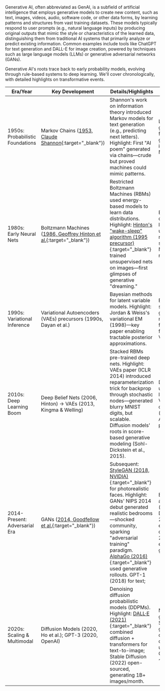 
Generative AI, often abbreviated as GenAI, is a subfield of artificial intelligence that employs generative models to create new content, such as text, images, videos, audio, software code, or other data forms, by learning patterns and structures from vast training datasets. These models typically respond to user prompts (e.g., natural language inputs) by producing original outputs that mimic the style or characteristics of the learned data, distinguishing them from traditional AI systems that primarily analyze or predict existing information. Common examples include tools like ChatGPT for text generation and DALL-E for image creation, powered by techniques such as large language models (LLMs) or generative adversarial networks (GANs).

Generative AI's roots trace back to early probability models, evolving through rule-based systems to deep learning. We'll cover chronologically, with detailed highlights on transformative events.


| Era/Year | Key Development | Details/Highlights | Impact |
|---------|-----------------|--------------------|--------|
| 1950s: Probabilistic Foundations | Markov Chains ([1953, Claude Shannon](https://www.cs.princeton.edu/courses/archive/fall13/cos126/assignments/markov.html){:target="_blank"}) | Shannon's work on information theory introduced Markov models for text generation (e.g., predicting next letters). Highlight: First "AI poem" generated via chains—crude but proved machines could mimic patterns. | Laid groundwork for sequence generation; influenced NLP. |
| 1980s: Early Neural Nets | Boltzmann Machines ([1986, Geoffrey Hinton et al.](https://doi.org/10.1016/S0364-0213(85)80012-4){:target="_blank"}) | Restricted Boltzmann Machines (RBMs) used energy-based models to learn data distributions. Highlight: [Hinton's "wake-sleep" algorithm (1995 precursor)](https://doi.org/10.1126/science.7761831){:target="_blank"} trained unsupervised nets on images—first glimpses of generative "dreaming." | Bridge to deep learning; used in early recommender systems (e.g., Netflix Prize roots). |
| 1990s: Variational Inference | Variational Autoencoders (VAEs) precursors (1990s, Dayan et al.) | Bayesian methods for latent variable models. Highlight: Jordan & Weiss's variational EM (1998)—key paper enabling tractable posterior approximations. | Enabled scalable generative modeling; foundation for modern VAEs. |
| 2010s: Deep Learning Boom | Deep Belief Nets (2006, Hinton) → VAEs (2013, Kingma & Welling) | Stacked RBMs pre-trained deep nets. Highlight: VAEs paper (ICLR 2014) introduced reparameterization trick for backprop through stochastic nodes—generated blurry MNIST digits, but scalable. <br> Diffusion models' roots in score-based generative modeling (Sohl-Dickstein et al., 2015). | Democratized unsupervised learning; VAEs in drug discovery (e.g., AlphaFold precursors). |
| 2014-Present: Adversarial Era | GANs ([2014, Goodfellow et al.](https://arxiv.org/abs/1406.2661){:target="_blank"}) | Subsequent: [StyleGAN (2018, NVIDIA)](https://github.com/NVlabs/stylegan){:target="_blank"} for photorealistic faces. Highlight: GANs' NIPS 2014 debut generated realistic bedrooms—shocked community, sparking "adversarial training" paradigm. [AlphaGo (2016)](){:target="_blank"} used generative rollouts. GPT-1 (2018) for text; | Exploded applications (e.g., DeepFakes 2017); ethical debates (e.g., 2018 EU AI ethics guidelines). |
| 2020s: Scaling & Multimodal | Diffusion Models (2020, Ho et al.); GPT-3 (2020, OpenAI) | Denoising diffusion probabilistic models (DDPMs). Highlight: [DALL·E (2021)](https://venturebeat.com/ai/openai-debuts-dall-e-for-generating-images-from-text){:target="_blank"} combined diffusion + transformers for text-to-image; Stable Diffusion (2022) open-sourced, generating 1B+ images/month. | Multimodal gen AI (e.g., Sora video gen, 2024); concerns over energy use (training GPT-4 ~1GWh). |







<!-- 
### The Evolution of Generative AI: A Historical Timeline

Generative AI, the branch of artificial intelligence focused on creating new content such as text, images, music, and code, has transformed from theoretical concepts in mid-20th-century research to ubiquitous tools powering everyday applications today. Its roots lie in early efforts to mimic human creativity through machines, evolving through breakthroughs in neural networks, language models, and adversarial training. This timeline highlights key milestones, drawing from decades of innovation that accelerated dramatically in the 2010s and 2020s. While the field builds on broader AI history, these events emphasize generative capabilities.

| Year | Event | Description |
|------|--------|-------------|
| 1948 | Claude Shannon's "A Mathematical Theory of Communications" | Introduces n-grams, a foundational concept for predicting sequences like letters or words, laying groundwork for probabilistic text generation. |
| 1950 | Alan Turing's "Computing Machinery and Intelligence" | Proposes the Turing Test, challenging machines to generate human-like responses and sparking debates on intelligent conversation simulation. |
| 1956 | Dartmouth Summer Research Project | Marks the birth of AI as a field; researchers discuss machines that simulate human intelligence, including early generative ideas. |
| 1958 | Frank Rosenblatt's Perceptron | Develops the first neural network, simulating brain processes to classify patterns and inspire future generative models. |
| 1964 | ELIZA Chatbot | Joseph Weizenbaum creates the first functional chatbot at MIT, using pattern-matching to generate conversational responses, demonstrating basic text generation. |
| 1982 | Hopfield Network and RNNs | John Hopfield introduces recurrent neural networks (RNNs) for pattern recognition and memory-like generation of sequences. |
| 1997 | Long Short-Term Memory (LSTM) | Sepp Hochreiter and Jürgen Schmidhuber enhance RNNs with LSTMs, enabling better handling of long sequences for tasks like text generation. |
| 2013 | Variational Autoencoders (VAE) | Introduces a generative model for learning data distributions and creating new samples, like images, from latent spaces. |
| 2014 | Generative Adversarial Networks (GANs) | Ian Goodfellow pioneers GANs, where two neural networks compete to generate realistic data (e.g., images), revolutionizing content creation. |
| 2015 | Attention Mechanisms and Diffusion Models | Dzmitry Bahdanau's attention improves sequence generation; diffusion models begin reversing noise to generate data like images. |
| 2017 | Transformer Architecture | Google researchers propose Transformers, relying on attention for efficient parallel processing, foundational for modern language generation. |
| 2018 | GPT-1 Release | OpenAI introduces Generative Pre-trained Transformer (GPT), a large language model trained on vast text data for unsupervised generation. |
| 2019 | GPT-2 Release | OpenAI unveils a more advanced model trained on 40GB of internet text, capable of coherent long-form generation but initially withheld due to misuse concerns. |
| 2021 | DALL-E Launch | OpenAI releases DALL-E, a text-to-image model generating photorealistic visuals from descriptions, blending language and visual generation. |
| 2022 | Stable Diffusion and Midjourney | Stability AI's open-source Stable Diffusion and proprietary Midjourney democratize image generation from text prompts. |
| 2022 | ChatGPT Debut | OpenAI launches ChatGPT (based on GPT-3.5), reaching 1 million users in days and popularizing interactive generative AI for conversation and tasks. |
| 2023 | GPT-4 and Integrations | OpenAI's GPT-4 handles multimodal inputs and longer texts; integrations like Microsoft Bing and Google Bard expand access, alongside regulatory debates. |

This timeline illustrates how generative AI shifted from rudimentary pattern-matching in the 1960s to scalable, creative systems today, driven by computational power and data availability. By 2025, the field continues to evolve with ethical considerations, such as the EU AI Act's risk assessments and calls for pauses in development from tech leaders. As tools like advanced GPT iterations and diffusion-based video generators emerge, generative AI promises to redefine creativity, but also raises questions about authorship, bias, and societal impact. -->

[^1]: Geeks for Geeks - [What is Generative AI?](https://www.geeksforgeeks.org/artificial-intelligence/what-is-generative-ai/){:target="_blank"}
[^2]: [A Brief History of Generative Models](https://medium.com/@jimcanary/a-brief-history-and-overview-of-generative-models-in-machine-learning-8881ee7ff87b){:target="_blank"}
